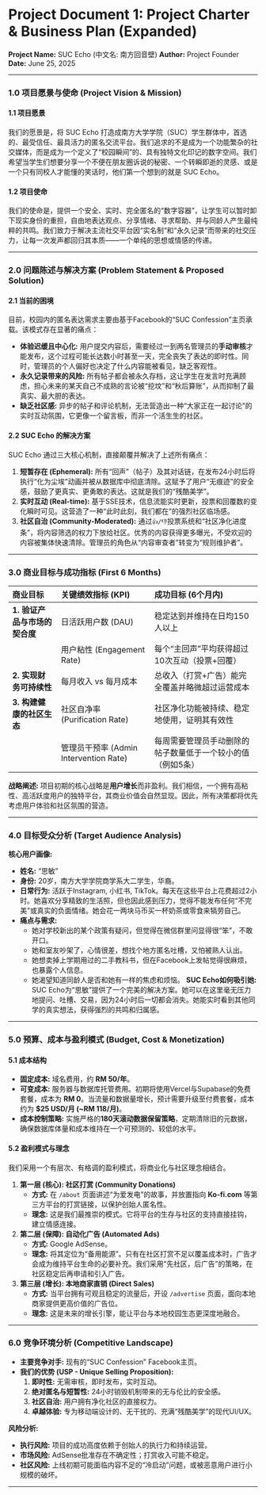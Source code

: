# Project Document 1: Project Charter & Business Plan (Expanded)

**Project Name:** SUC Echo (中文名: 南方回音壁)
**Author:** Project Founder
**Date:** June 25, 2025

---

### 1.0 项目愿景与使命 (Project Vision & Mission)

#### 1.1 项目愿景
我们的愿景是，将 SUC Echo 打造成南方大学学院（SUC）学生群体中，首选的、最受信任、最具活力的匿名交流平台。我们追求的不是成为一个功能繁杂的社交媒体，而是成为一个定义了“校园瞬间”的、具有独特文化印记的数字空间。我们希望当学生们想要分享一个不便在朋友圈诉说的秘密、一个转瞬即逝的灵感、或是一个只有同校人才能懂的笑话时，他们第一个想到的就是 SUC Echo。

#### 1.2 项目使命
我们的使命是，提供一个安全、实时、完全匿名的“数字容器”，让学生可以暂时卸下现实身份的重担，自由地表达观点、分享情绪、寻求帮助、并与同龄人产生最纯粹的共鸣。我们致力于解决主流社交平台因“实名制”和“永久记录”而带来的社交压力，让每一次发声都回归其本质——一个单纯的思想或情感的传递。

---

### 2.0 问题陈述与解决方案 (Problem Statement & Proposed Solution)

#### 2.1 当前的困境
目前，校园内的匿名表达需求主要由基于Facebook的“SUC Confession”主页承载。该模式存在显著的痛点：
-   **体验迟缓且中心化:** 用户提交内容后，需要经过一到两名管理员的**手动审核**才能发布，这个过程可能长达数小时甚至一天，完全丧失了表达的即时性。同时，管理员的个人偏好也决定了什么内容能被看见，缺乏客观性。
-   **永久记录带来的风险:** 所有帖子都会被永久存档，这让学生在发言时充满顾虑，担心未来的某天自己不成熟的言论被“挖坟”和“秋后算账”，从而抑制了最真实、最大胆的表达。
-   **缺乏社区感:** 异步的帖子和评论机制，无法营造出一种“大家正在一起讨论”的实时互动氛围，它更像一个留言板，而非一个活生生的社区。

#### 2.2 SUC Echo 的解决方案
SUC Echo 通过三大核心机制，直接颠覆并解决了上述所有痛点：
1.  **短暂存在 (Ephemeral):** 所有“回声”（帖子）及其对话链，在发布24小时后将执行“化为尘埃”动画并被从数据库中彻底清除。这赋予了用户“无痕迹”的安全感，鼓励了更真实、更勇敢的表达。这就是我们的“残酷美学”。
2.  **实时互动 (Real-time):** 基于SSE技术，信息流能实时更新，投票和回覆数的变化瞬时可见。这营造了一种“此时此刻，我们都在”的强烈社区临场感。
3.  **社区自治 (Community-Moderated):** 通过`👍/👎`投票系统和“社区净化进度条”，将内容筛选的权力下放给社区。优秀的内容获得更多曝光，不受欢迎的内容被集体快速清除。管理员的角色从“内容审查者”转变为“规则维护者”。

---

### 3.0 商业目标与成功指标 (First 6 Months)

| 商业目标 | 关键绩效指标 (KPI) | 成功目标 (6个月内) |
| :--- | :--- | :--- |
| **1. 验证产品与市场的契合度** | 日活跃用户数 (DAU) | 稳定达到并维持在日均150人以上 |
| | 用户粘性 (Engagement Rate) | 每个“主回声”平均获得超过10次互动（投票+回覆） |
| **2. 实现财务可持续性** | 每月收入 vs 每月成本 | 总收入（打赏+广告）能完全覆盖并略微超过运营成本 |
| **3. 构建健康的社区生态** | 社区自净率 (Purification Rate) | 社区净化功能被持续、稳定地使用，证明其有效性 |
| | 管理员干预率 (Admin Intervention Rate) | 每周需要管理员手动删除的帖子数量低于一个较小的值（例如5条） |

**战略阐述:** 项目初期的核心战略是**用户增长**而非盈利。我们相信，一个拥有高粘性、高活跃度用户的独特平台，其商业价值会自然显现。因此，所有决策都将优先考虑用户体验和社区氛围的营造。

---

### 4.0 目标受众分析 (Target Audience Analysis)

**核心用户画像:**
-   **姓名:** “思敏”
-   **身份:** 20岁，南方大学学院商学系大二学生，华裔。
-   **日常行为:** 活跃于Instagram, 小红书, TikTok。每天在这些平台上花费超过2小时。她喜欢分享精致的生活照，但也因此感到压力，觉得不能发布任何“不完美”或真实的负面情绪。她会花一两块马币买一杯奶茶或零食来犒劳自己。
-   **痛点与需求:**
    -   她对学校新出的某个政策有疑问，但觉得在微信群里问显得很“笨”，不敢开口。
    -   她和室友吵架了，心情很差，想找个地方匿名吐槽，又怕被熟人认出。
    -   她想卖掉上学期用过的二手教科书，但在Facebook上发帖觉得很麻烦，也暴露个人信息。
    -   她渴望知道同龄人是否和她有一样的焦虑和烦恼。
**SUC Echo如何吸引她:** SUC Echo为“思敏”提供了一个完美的解决方案。她可以在这里毫无压力地提问、吐槽、交易，因为24小时后一切都会消失。她能实时看到其他同学的真实想法，获得强烈的共鸣和归属感。

---

### 5.0 预算、成本与盈利模式 (Budget, Cost & Monetization)

#### 5.1 成本结构
-   **固定成本:** 域名费用，约 **RM 50/年**。
-   **可变成本:** 服务器与数据库托管费用。初期将使用Vercel与Supabase的免费套餐，成本为 **RM 0**。当流量和数据量增长，预计需要升级至付费套餐，成本约为 **$25 USD/月 (~RM 118/月)**。
-   **成本控制策略:** 实施严格的**180天滚动数据保留策略**，定期清除旧的元数据，确保数据库体量和成本维持在一个可预测的、较低的水平。

#### 5.2 盈利模式与理念
我们采用一个有层次、有格调的盈利模式，将商业化与社区理念相结合。
1.  **第一层 (核心): 社区打赏 (Community Donations)**
    * **方式:** 在 `/about` 页面讲述“为爱发电”的故事，并放置指向 **Ko-fi.com** 等第三方平台的打赏链接，以保护创始人匿名性。
    * **理念:** 这是我们最推崇的模式。它将平台的生存与社区的支持直接挂钩，建立情感连接。
2.  **第二层 (保障): 自动化广告 (Automated Ads)**
    * **方式:** Google AdSense。
    * **理念:** 将其定位为“备用能源”。只有在社区打赏不足以覆盖成本时，广告才会成为维持平台生命的必要补充。我们采用“先社区，后广告”的策略，在社区稳定后再申请和引入广告。
3.  **第三层 (增长): 本地商家直销 (Direct Sales)**
    * **方式:** 当平台拥有可观且稳定的流量后，开设 `/advertise` 页面，面向本地商家提供更高价值的广告位。
    * **理念:** 这是未来的增长引擎，能让平台与本地校园生态更深度地融合。

---

### 6.0 竞争环境分析 (Competitive Landscape)

-   **主要竞争对手:** 现有的“SUC Confession” Facebook主页。
-   **我们的优势 (USP - Unique Selling Proposition):**
    1.  **即时性:** 无需审核，即时发布，实时互动。
    2.  **绝对匿名与短暂性:** 24小时销毁机制带来的无与伦比的安全感。
    3.  **社区自治:** 用户拥有净化社区的直接权力。
    4.  **卓越体验:** 专为移动端设计的、无干扰的、充满“残酷美学”的现代UI/UX。

**风险分析:**
-   **执行风险:** 项目的成功高度依赖于创始人的执行力和持续运营。
-   **市场风险:** AdSense批准存在不确定性；打赏收入可能不稳定。
-   **社区风险:** 上线初期可能面临内容不足的“冷启动”问题，或被恶意用户进行小规模的破坏。

---
